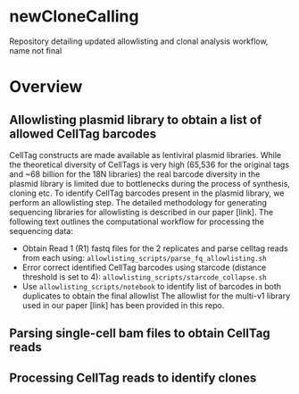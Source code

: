 # newCloneCalling
Repository detailing updated allowlisting and clonal analysis workflow, name not final


# Overview
## Allowlisting plasmid library to obtain a list of allowed CellTag barcodes
CellTag constructs are made available as lentiviral plasmid libraries. While the theoretical diversity of CellTags is very high (65,536 for the original tags and ~68 billion for the 18N libraries) the real barcode diversity in the plasmid library is limited due to bottlenecks during the process of synthesis, cloning etc. To identify CellTag barcodes present in the plasmid library, we perform an allowlisting step. The detailed methodology for generating sequencing libraries for allowlisting is described in our paper [link]. The following text outlines the computational workflow for processing the sequencing data:
- Obtain Read 1 (R1) fastq files for the 2 replicates and parse celltag reads from each using: `allowlisting_scripts/parse_fq_allowlisting.sh`
- Error correct identified CellTag barcodes using starcode (distance threshold is set to 4): `allowlisting_scripts/starcode_collapse.sh`
- Use `allowlisting_scripts/notebook` to identify list of barcodes in both duplicates to obtain the final allowlist
The allowlist for the multi-v1 library used in our paper [link] has been provided in this repo.

## Parsing single-cell bam files to obtain CellTag reads

## Processing CellTag reads to identify clones
